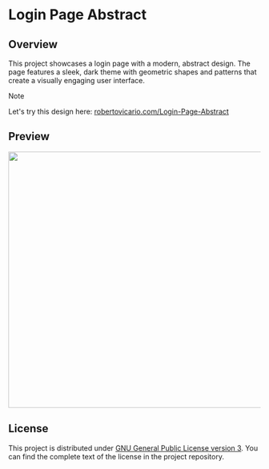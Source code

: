 # Login Page Abstract

## Overview

This project showcases a login page with a modern, abstract design. The page features a sleek, dark theme with geometric shapes and patterns that create a visually engaging user interface.

> [!NOTE]
> 
> Let's try this design here: [robertovicario.com/Login-Page-Abstract](/Login-Page-Abstract)

## Preview

<img src="https://github.com/user-attachments/assets/1dcc0ce2-7b5b-4777-90be-97a9f65914f4" width=512>

## License

This project is distributed under [GNU General Public License version 3](https://opensource.org/license/gpl-3-0). You can find the complete text of the license in the project repository.
